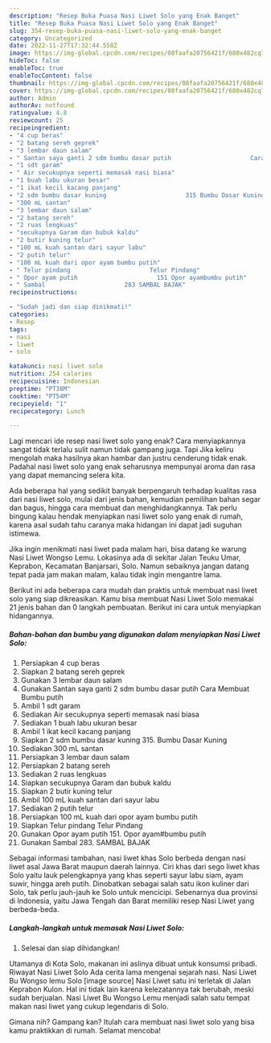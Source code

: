```yaml
---
description: "Resep Buka Puasa Nasi Liwet Solo yang Enak Banget"
title: "Resep Buka Puasa Nasi Liwet Solo yang Enak Banget"
slug: 354-resep-buka-puasa-nasi-liwet-solo-yang-enak-banget
category: Uncategorized
date: 2022-11-27T17:32:44.558Z
image: https://img-global.cpcdn.com/recipes/08faafa20756421f/680x482cq70/nasi-liwet-solo-foto-resep-utama.jpg
hideToc: false
enableToc: true
enableTocContent: false
thumbnail: https://img-global.cpcdn.com/recipes/08faafa20756421f/680x482cq70/nasi-liwet-solo-foto-resep-utama.jpg
cover: https://img-global.cpcdn.com/recipes/08faafa20756421f/680x482cq70/nasi-liwet-solo-foto-resep-utama.jpg
author: Admin
authorAv: notfound
ratingvalue: 4.8
reviewcount: 25
recipeingredient:
- "4 cup beras"
- "2 batang sereh geprek"
- "3 lembar daun salam"
- " Santan saya ganti 2 sdm bumbu dasar putih                      Cara Membuat Bumbu putih"
- "1 sdt garam"
- " Air secukupnya seperti memasak nasi biasa"
- "1 buah labu ukuran besar"
- "1 ikat kecil kacang panjang"
- "2 sdm bumbu dasar kuning                      315 Bumbu Dasar Kuning"
- "300 mL santan"
- "3 lembar daun salam"
- "2 batang sereh"
- "2 ruas lengkuas"
- "secukupnya Garam dan bubuk kaldu"
- "2 butir kuning telur"
- "100 mL kuah santan dari sayur labu"
- "2 putih telur"
- "100 mL kuah dari opor ayam bumbu putih"
- " Telur pindang                      Telur Pindang"
- " Opor ayam putih                      151 Opor ayambumbu putih"
- " Sambal                      283 SAMBAL BAJAK"
recipeinstructions:

- "Sudah jadi dan siap dinikmati!"
categories:
- Resep
tags:
- nasi
- liwet
- solo

katakunci: nasi liwet solo 
nutrition: 254 calories
recipecuisine: Indonesian
preptime: "PT38M"
cooktime: "PT54M"
recipeyield: "1"
recipecategory: Lunch

---
```



Lagi mencari ide resep nasi liwet solo yang enak? Cara menyiapkannya sangat tidak terlalu sulit namun tidak gampang juga. Tapi Jika keliru mengolah maka hasilnya akan hambar dan justru cenderung tidak enak. Padahal nasi liwet solo yang enak seharusnya mempunyai aroma dan rasa yang dapat memancing selera kita.


Ada beberapa hal yang sedikit banyak berpengaruh terhadap kualitas rasa dari nasi liwet solo, mulai dari jenis bahan, kemudian pemilihan bahan segar dan bagus, hingga cara membuat dan menghidangkannya. Tak perlu bingung kalau hendak menyiapkan nasi liwet solo yang enak di rumah, karena asal sudah tahu caranya maka hidangan ini dapat jadi suguhan istimewa.

Jika ingin menikmati nasi liwet pada malam hari, bisa datang ke warung Nasi Liwet Wongso Lemu. Lokasinya ada di sekitar Jalan Teuku Umar, Keprabon, Kecamatan Banjarsari, Solo. Namun sebaiknya jangan datang tepat pada jam makan malam, kalau tidak ingin mengantre lama.


Berikut ini ada beberapa cara mudah dan praktis untuk membuat nasi liwet solo yang siap dikreasikan. Kamu bisa membuat Nasi Liwet Solo memakai 21 jenis bahan dan 0 langkah pembuatan. Berikut ini cara untuk menyiapkan hidangannya.

<!--inarticleads1-->

##### Bahan-bahan dan bumbu yang digunakan dalam menyiapkan Nasi Liwet Solo:

1. Persiapkan 4 cup beras
1. Siapkan 2 batang sereh geprek
1. Gunakan 3 lembar daun salam
1. Gunakan  Santan saya ganti 2 sdm bumbu dasar putih                      Cara Membuat Bumbu putih
1. Ambil 1 sdt garam
1. Sediakan  Air secukupnya seperti memasak nasi biasa
1. Sediakan 1 buah labu ukuran besar
1. Ambil 1 ikat kecil kacang panjang
1. Siapkan 2 sdm bumbu dasar kuning                      315. Bumbu Dasar Kuning
1. Sediakan 300 mL santan
1. Persiapkan 3 lembar daun salam
1. Persiapkan 2 batang sereh
1. Sediakan 2 ruas lengkuas
1. Siapkan secukupnya Garam dan bubuk kaldu
1. Siapkan 2 butir kuning telur
1. Ambil 100 mL kuah santan dari sayur labu
1. Sediakan 2 putih telur
1. Persiapkan 100 mL kuah dari opor ayam bumbu putih
1. Siapkan  Telur pindang                      Telur Pindang
1. Gunakan  Opor ayam putih                      151. Opor ayam#bumbu putih
1. Gunakan  Sambal                      283. SAMBAL BAJAK


Sebagai informasi tambahan, nasi liwet khas Solo berbeda dengan nasi liwet asal Jawa Barat maupun daerah lainnya. Ciri khas dari sego liwet khas Solo yaitu lauk pelengkapnya yang khas seperti sayur labu siam, ayam suwir, hingga areh putih. Dinobatkan sebagai salah satu ikon kuliner dari Solo, tak perlu jauh-jauh ke Solo untuk mencicipi. Sebenarnya dua provinsi di Indonesia, yaitu Jawa Tengah dan Barat memiliki resep Nasi Liwet yang berbeda-beda. 

<!--inarticleads2-->

##### Langkah-langkah untuk memasak Nasi Liwet Solo:


1. Selesai dan siap dihidangkan!

Utamanya di Kota Solo, makanan ini aslinya dibuat untuk konsumsi pribadi. Riwayat Nasi Liwet Solo Ada cerita lama mengenai sejarah nasi. Nasi Liwet Bu Wongso lemu Solo [image source] Nasi Liwet satu ini terletak di Jalan Keprabon Kulon. Hal ini tidak lain karena kelezatannya tak berubah, meski sudah berjualan. Nasi Liwet Bu Wongso Lemu menjadi salah satu tempat makan nasi liwet yang cukup legendaris di Solo. 

Gimana nih? Gampang kan? Itulah cara membuat nasi liwet solo yang bisa kamu praktikkan di rumah. Selamat mencoba!
